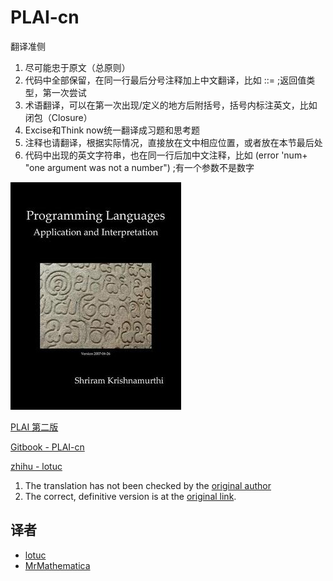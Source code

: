# PLAI-cn

翻译准侧

1. 尽可能忠于原文（总原则）
2. 代码中<XXX>全部保留，在同一行最后分号注释加上中文翻译，比如
<answer-type-take-1> ::=  ;返回值类型，第一次尝试
3. 术语翻译，可以在第一次出现/定义的地方后附括号，括号内标注英文，比如
闭包（Closure）
4. Excise和Think now统一翻译成习题和思考题
5. 注释也请翻译，根据实际情况，直接放在文中相应位置，或者放在本节最后处
6. 代码中出现的英文字符串，也在同一行后加中文注释，比如
(error 'num+ "one argument was not a number")  ;有一个参数不是数字

![](imgs/PLAI-cover.jpg)

[PLAI 第二版](http://cs.brown.edu/courses/cs173/2012/book/index.html)

[Gitbook - PLAI-cn](https://www.gitbook.com/book/lotuc/plai-cn)

[zhihu - lotuc](https://zhuanlan.zhihu.com/lotuc)

1. The translation has not been checked by the <a href="mailto:shriram@gmail.com" target="_top">original author</a>
2. The correct, definitive version is at the [original link](http://cs.brown.edu/courses/cs173/2012/book/index.html).

## 译者

- [lotuc](https://github.com/lotuc)
- [MrMathematica](https://github.com/mrmathematica)
